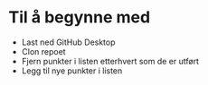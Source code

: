 # Til å begynne med

* Last ned GitHub Desktop
* Clon repoet
* Fjern punkter i listen etterhvert som de er utført
* Legg til nye punkter i listen

